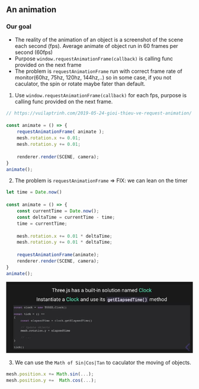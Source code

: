 ## An animation
### Our goal

- The reality of the animation of an object is a screenshot of the scene each second (fps). Average animate of object run in 60 frames per second (60fps) <br> 
- Purpose `window.requestAnimationFrame(callback)` is calling func provided on the next frame <br>
- The problem is `requestAnimationFrame` run with correct frame rate of monitor(60hz, 75hz, 120hz, 144hz,..) so in some case, if you not caculator, the spin or rotate maybe fater than default. <br>

1. Use `window.requestAnimationFrame(callback)` for each fps, purpose is calling func provided on the next frame.

```javascript
// https://vuilaptrinh.com/2019-05-24-gioi-thieu-ve-request-animation/

const animate = () => {
	requestAnimationFrame( animate ); 
	mesh.rotation.x += 0.01;
	mesh.rotation.y += 0.01;

	renderer.render(SCENE, camera);
}
animate();
```

2. The problem is `requestAnimationFrame` => FIX: we can lean on the timer

```javascript
let time = Date.now()

const animate = () => {
	const currentTime = Date.now();
	const deltaTime = currentTime - time;
	time = currentTime;

	mesh.rotation.x += 0.01 * deltaTime;
	mesh.rotation.y += 0.01 * deltaTime;

	requestAnimationFrame(animate); 
	renderer.render(SCENE, camera);
}
animate();

```

<img src="thumb-img/threejs-4.jpg" alt="" width="auto" height="auto"><br/>

3. We can use the `Math of Sin|Cos|Tan` to caculator the moving of objects.

```javascript
mesh.position.x += Math.sin(...);
mesh.position.y +=  Math.cos(...);
```
